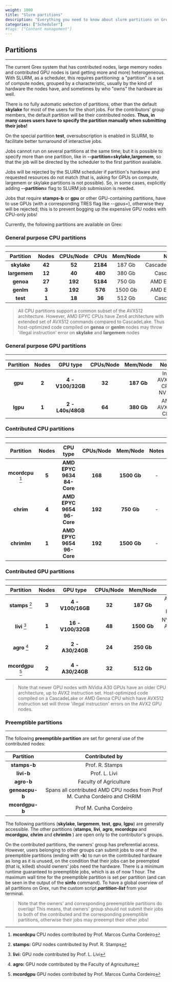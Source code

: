 ```yaml
---
weight: 1000
title: "Slurm partitions"
description: "Everything you need to know about slurm partitions on Grex."
categories: ["Scheduler"]
#tags: ["Content management"]
---
```


## Partitions
---

The current Grex system that has contributed nodes, large memory nodes and contributed GPU nodes is (and getting more and more) heterogeneous. With SLURM, as a scheduler, this requires partitioning: a "partition" is a set of compute nodes, grouped by a characteristic, usually by the kind of hardware the nodes have, and sometimes by who "owns" the hardware as well. 

There is no fully automatic selection of partitions, other than the default __skylake__ for most of the users for the short jobs. For the contributors' group members, the default partition will be their contributed nodes. **Thus, in many cases users have to specify the partition manually when submitting their jobs!**

On the special partition **test**, oversubscription is enabled in SLURM, to facilitate better turnaround of interactive jobs.

Jobs cannot run on several partitions at the same time; but it is possible to specify more than one partition, like in __-\-partition=skylake,largemem__, so that the job will be directed by the scheduler to the first partition available.

Jobs will be rejected by the SLURM scheduler if partition's hardware and requested resources do not match (that is, asking for GPUs on compute, largemem or skylake partitions is not possible). So, in some cases, explicitly adding __-\-partition=__ flag to SLURM job submission is needed.

Jobs that require __stamps-b__ or __gpu__ or other GPU-containing partitions, have to use GPUs (with a corresponding TRES flag like _\-\-gpus=_), otherwise they will be rejected; this is to prevent bogging up the expensive GPU nodes with CPU-only jobs!

Currently, the following partitions are available on Grex:

### General purpose CPU partitions
---

| Partition    | Nodes   | CPUs/Node | CPUs     | Mem/Node | Notes              |
| :--------:   | :-----: | :-------: | :------: | :-----:  | :----:             |
| **skylake**  |  **42** |    **52** | **2184** |  187 Gb  | CascadeLakeRefresh |
| **largemem** |  **12** |    **40** |  **480** |  380 Gb  | CascadeLake        |
| **genoa**    |  **27** |   **192** | **5184** |  750 Gb  | AMD EPYC 9654      |
| **genlm**    |  **3**  |   **192** |  **576** | 1500 Gb  | AMD EPYC 9654      |
| **test**     |  **1**  |    **18** |   **36** |  512 Gb  | CascadeLake        |

> All CPU partitions support a common subset of the AVX512 architecture. However, AMD EPYC CPUs have Zen4 architecture with extended set of AVX512 commands compared to CascadeLake. Thus host-optimized code compiled on __genoa__ or __genlm__ nodes may throw 'illegal instruction' error on __skylake__ and __largemem__ nodes

<!--
| **-**        | **374** |     **-** | **6536** |   **-**  | **-**              |
-->

<!--
| **compute**  | **316** |    **12** | **3792** |   48 Gb  | SSE4.2             |
| **compute**  |   **4** |    **20** |   **80** |   32 Gb  | Avx                |
-->

### General purpose GPU partitions
---

| Partition  | Nodes   | GPU type           | CPUs/Node    | Mem/Node   | Notes               |
| :--------: | :-----: | :----:             | :----------: | :--------: | :---------:         |
| **gpu**    |  **2**  | **4 - V100/32GB**  | **32**       | **187 Gb** | Intel AVX512 CPU, NVLink  |
| **lgpu**    |  **1**  | **2 - L40s/48GB**  | **64**       | **380 Gb** | AMD AVX512 CPU  |


### Contributed CPU partitions
---

| Partition         | Nodes   | CPU type                   | CPUs/Node    | Mem/Node    | Notes           |
| :--------:        | :-----: | :----:                     | :----------: | :--------:  | :---------:     |
| **mcordcpu** [^5] | **5**   | **AMD EPYC 9634 84-Core**  | **168**      | **1500 Gb** | -               |
| **chrim**  | **4**   | **AMD EPYC 9654 96-Core**  | **192**      | **750 Gb** | -               |
| **chrimlm**  | **1**   | **AMD EPYC 9654 96-Core**  | **192**      | **1500 Gb** | -               |

### Contributed GPU partitions
---

| Partition         | Nodes   | GPU type                   | CPUs/Node    | Mem/Node    | Notes                |
| :--------:        | :-----: | :----:                     | :----------: | :--------:  | :---------:          |
| **stamps** [^1]   | **3**   | **4 - V100/16GB**          | **32**       | **187 Gb**  | AVX512 CPU, NVLink   |
| **livi**   [^2]   | **1**   | **16 -V100/32GB**          | **48**       | **1500 Gb** | NVSwitch, AVX512 CPU |
| **agro**   [^3]   | **2**   | **2 - A30/24GB**           | **24**       | **250 Gb**  | AMD AVX2 CPU         |
| **mcordgpu** [^4] | **2**   | **4 - A30/24GB**           | **32**       | **512 Gb**  | AMD AVX2 CPU         |

> Note that newer GPU nodes with NVidia A30 GPUs have an older CPU architecture, up to AVX2 instruction set. Host-optimized code compiled on a CascadeLake or AMD Genoa CPU which have AVX512 instruction set will throw 'illegal instruction' errors on the AVX2 GPU nodes. 

[^1]: **stamps:** GPU nodes contributed by Prof. R. Stamps
[^2]: **livi:**   GPU node  contributed by Prof. L. Livi 
[^3]: **agro:**   GPU node  contributed by the Faculty of Agriculture
[^4]: **mcordgpu** GPU nodes contributed by Prof. Marcos Cunha Cordeiro 
[^5]: **mcordcpu** CPU nodes contributed by Prof. Marcos Cunha Cordeiro 


### Preemptible partitions
---

The following **preemptible partition** are set for general use of the contributed nodes:

| Partition       | Contributed by         |
| :--------:      | :-----:                |
| **stamps-b**    | Prof. R. Stamps        |
| **livi-b**      | Prof. L. Livi          |
| **agro-b**      | Faculty of Agriculture |
| **genoacpu-b**  | Spans all contributed AMD CPU nodes from Prof M. Cunha Cordeiro and CHRIM |
| **mcordgpu-b**  | Prof M. Cunha Cordeiro |

The following partitions (**skylake**, **largemem**, **test**, **gpu**, **lgpu**) are generally accessible. The other partitions (**stamps**, **livi**,  **agro**, **mcordcpu** and **mcordgpu**, **chrim** and **chrimlm** ) are open only to the contributor's groups.

On the contributed partitions, the owners' group has preferential access. However, users belonging to other groups can submit jobs to one of the preemptible partitions (ending with **\-b**) to run on the contributed hardware as long as it is unused, on the condition that their jobs can be preempted (that is, killed) should owners' jobs need the hardware. There is a minimum runtime guaranteed to preemptible jobs, which is as of now 1 hour. The maximum wall time for the preemptible partition is set per partition (and can be seen in the output of the __sinfo__ command). To have a global overview of all partitions on Grex, run the custom script _**partition-list**_ from your terminal. 

> Note that the owners' and corresponding preeemptible partitions do overlap! This means, that owners' group should not submit their jobs to both of the contributed and the corresponding preemptible partitions, otherwise their jobs may preeempt their other jobs!


<!-- Changes and update:
* Last revision: Jun 11, 2025. 
-->

